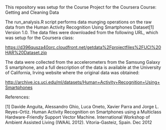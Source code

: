 This repository was setup for the Course Project for the Coursera Course: Getting and Cleaning Data

The run_analysis.R script performs data munging operations on the raw data from the Human Activity Recognition Using Smartphones Dataset[1]
Version 1.0.  The data files were downloaded from the following URL, which was setup for the Coursera class:

https://d396qusza40orc.cloudfront.net/getdata%2Fprojectfiles%2FUCI%20HAR%20Dataset.zip 

The data were collected from the accelerometers from the Samsung Galaxy S smartphone, and a full description of the data is available at the University of California, Irving website where the original data was obtained: 

http://archive.ics.uci.edu/ml/datasets/Human+Activity+Recognition+Using+Smartphones 


References:

[1] Davide Anguita, Alessandro Ghio, Luca Oneto, Xavier Parra and Jorge L. Reyes-Ortiz. Human Activity Recognition on Smartphones using a Multiclass Hardware-Friendly Support Vector Machine. International Workshop of Ambient Assisted Living (IWAAL 2012). Vitoria-Gasteiz, Spain. Dec 2012